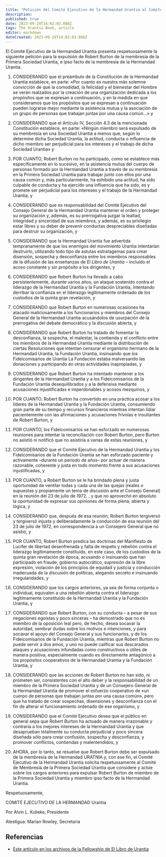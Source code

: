 ```yaml
---
title: "Petición del Comité Ejecutivo de la Hermandad Urantia al Comité de Membresía de la Primera Sociedad Urantia solicitando la expulsión de Robert Burton"
description: 
published: true
date: 2023-09-29T14:02:03.086Z
tags: The Urantia Book, article
editor: markdown
dateCreated: 2023-09-29T14:02:03.086Z
---
```


El Comité Ejecutivo de la Hermandad Urantia presenta respetuosamente la siguiente petición para la expulsión de Robert Burton de la membresía de la Primera Sociedad Urantia, e ipso facto de la membresía de la Hermandad Urantia.

1. CONSIDERANDO que el preámbulo de la Constitución de la Hermandad Urantia establece, en parte: «Por cuanto es nuestra más solemne convicción de que la comodidad, la felicidad y el bienestar del Hombre se verán realzados por la creación de una organización dedicada a los propósitos que se expresan a continuación, y en la medida en que consideramos que los propósitos que se expresan a continuación pueden lograrse mejor mediante la asistencia mutua y la asociación de un grupo de personas que trabajan juntas por una causa común...» y

2. CONSIDERANDO que el Artículo IV, Sección 4.3 de la mencionada Constitución establece, en parte: «Ningún miembro será expulsado de su membresía en una Sociedad Urantia a menos que, según lo determine dicha Sociedad Urantia, la actitud, conducta o influencia de dicho miembro ser perjudicial para los intereses y el trabajo de dicha Sociedad Urantia» y

3. POR CUANTO, Robert Burton no ha participado, como se establece más específicamente en lo sucesivo, en la asistencia mutua del cuerpo de personas formado por la Hermandad Urantia a través de su membresía en la Primera Sociedad Urantia para trabajar junto con ellos por una causa común y, más particularmente, ha exhibido una actitud, ha sido culpable de conducta y ha ejercido una influencia que ha sido, es y promete ser perjudicial para los intereses y el trabajo de la Hermandad Urantia, y

4. CONSIDERANDO que es responsabilidad del Comité Ejecutivo del Consejo General de la Hermandad Urantia mantener el orden y proteger su organización y, además, es su prerrogativa juzgar la lealtad, integridad y sinceridad de sus miembros, y además, es su privilegio estar libres y su deber de prevenir conductas despreciables diseñadas para destruir su organización, y

5. CONSIDERANDO que la Hermandad Urantia fue advertida tempranamente de que los enemigos del movimiento Urantia intentarían destruirlo, utilizando todo tipo de astutas estratagemas para crear disensión, sospecha y desconfianza entre los miembros responsables de la difusión de las enseñanzas de _El Libro de Urantia_ – incluido el acoso constante y sin propósito a los dirigentes, y

6. CONSIDERANDO que Robert Burton ha llevado a cabo persistentemente, durante varios años, un ataque sostenido contra el liderazgo de la Hermandad Urantia y la Fundación Urantia, intentando derribar la confianza en el liderazgo legítimamente ordenado de los custodios de la quinta gran revelación, y

7. CONSIDERANDO que Robert Burton en numerosas ocasiones ha atacado maliciosamente a los funcionarios y miembros del Consejo General de la Hermandad Urantia acusándolos de usurpación de la prerrogativa del debate democrático y la discusión abierta, y

8. CONSIDERANDO que Robert Burton ha tratado de fomentar la desconfianza, la sospecha, el malestar, la contienda y el conflicto entre los miembros de la Hermandad Urantia mediante la distribución de ciertas Resoluciones que intentan censurar el organismo hermano de la Hermandad Urantia, la Fundación Urantia, insinuando que los Fideicomisarios de Urantia La Fundación estaba malversando las donaciones y participando en otras actividades inapropiadas, y

9. CONSIDERANDO que Robert Burton ha intentado mantener a los dirigentes de la Hermandad Urantia y a los Fideicomisarios de la Fundación Urantia desequilibrados y a la defensiva mediante acusaciones injustificadas e imperdonables y acosos mezquinos, y

10. POR CUANTO. Robert Burton ha convertido en una práctica acosar a los líderes de la Hermandad Urantia y la Fundación Urantia, consumiendo gran parte de su tiempo y recursos financieros mientras intentan lidiar pacientemente con las afirmaciones y acusaciones frívolas e insultantes de Robert Burton, y

11. POR CUANTO, los Fideicomisarios se han esforzado en numerosas reuniones para intentar la reconciliación con Robert Burton, pero Burton no asistió ni notificó que no asistiría a varias de estas reuniones, y

12. CONSIDERANDO que el Comité Ejecutivo de la Hermandad Urantia y los Fideicomisarios de la Fundación Urantia se han esforzado paciente y activamente –durante un período de años– por actuar de manera razonable, coherente y justa en todo momento frente a sus acusaciones injustificadas, y

13. POR CUANTO, a Robert Burton se le ha brindado plena y justa oportunidad de ventilar todas y cada una de las quejas (reales o supuestas y propiamente un tema de discusión ante el Consejo General) en la reunión del 23 de julio de 1972. , y que no aprovechó en absoluto la oportunidad de expresar sus opiniones de forma plena, abierta y lógica, y

14. CONSIDERANDO que, después de esa reunión, Robert Burton tergiversó y tergiversó injusta y deliberadamente la conducción de esa reunión del 23 de julio de 1972, en correspondencia a un Consejero General que no asistió, y

15. POR CUANTO, Robert Burton predica las doctrinas del Manifiesto de Lucifer de libertad desenfrenada y falta de respeto y rebelión contra el liderazgo legítimamente constituido, en este caso, de los custodios de la quinta gran revelación de época, acusando o insinuando que han participado en fraude, gobierno autocrático, supresión de la libre expresión, violación de los principios de equidad y justicia y conducción inadecuada de la discusión de políticas, alegando secreto e insinuando irregularidades, y

16. CONSIDERANDO que los cargos anteriores, ya sea de forma conjunta o individual, equivalen a una rebelión abierta contra el liderazgo legítimamente constituido de la Hermandad Urantia y la Fundación Urantia, y

17. CONSIDERANDO que Robert Burton, con su conducta – a pesar de sus negaciones egoístas y poco sinceras – ha demostrado que no es miembro de la oposición leal pero, de hecho, desea socavar la autoridad, sembrar dudas sobre los motivos e intenciones, y para socavar el apoyo del Consejo General y sus funcionarios, y de los Fideicomisarios de la Fundación Urantia, mientras que Robert Burton no puede servir a dos amos, y uno no puede calificar sus descarados ataques y acusaciones infundadas como constructivos o útiles de manera positiva, especialmente cuando es directamente antagónico a los propósitos cooperativos de la Hermandad Urantia y la Fundación Urantia, y

18. CONSIDERANDO que las acciones de Robert Burton no han sido, ni prometen ser, consistentes con el alto deber y la responsabilidad de un miembro de la Primera Sociedad Urantia y de un Consejero General de la Hermandad Urantia de promover el esfuerzo cooperativo de «un cuerpo de personas que trabajan juntas por una causa común», pero que ha tratado de crear sospechas, disensiones y desconfianza con el fin de alterar el funcionamiento ordenado de ese organismo, y

19. CONSIDERANDO que el Comité Ejecutivo desea que el público en general sepa que Robert Burton ha actuado de manera irrazonable y contraria a los mejores intereses de la Hermandad Urantia y que desaprueban totalmente su conducta perjudicial y poco sincera diseñada sólo para crear confusión, sospecha y desconfianza, y promover conflictos, contiendas y malentendidos, y

20. AHORA, por lo tanto, se resuelve que Robert Burton debe ser expulsado de la membresía de la Hermandad URATNIA y, con ese fin, el Comité Ejecutivo de la Hermandad Urantia solicita respetuosamente al Comité de Membresía de la Primera Sociedad Urantia que considere y actúe sobre los cargos anteriores para expulsar Robert Burton de miembro de la Primera Sociedad Urantia y miembro ipso facto de la Hermandad Urantia.

Respetuosamente,

COMITÉ EJECUTIVO DE LA HERMANDAD Urantia

Por Alvin L. Kulieke, Presidente

Atestigua: Marian Rowley, Secretaria

## Referencias

* [Este artículo en los archivos de la Fellowship de El Libro de Urantia](https://archive.urantiabook.org/archive/history/clyde_sherman_short.htm)